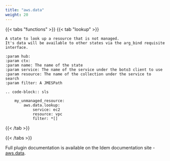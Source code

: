 ```yaml
---
title: "aws.data"
weight: 20
---
```


{{< tabs "functions" >}}
{{< tab "lookup" >}}

```
A state to look up a resource that is not managed.
It's data will be available to other states via the arg_bind requisite interface.

:param hub:
:param ctx:
:param name: The name of the state
:param service: The name of the service under the boto3 client to use
:param resource: The name of the collection under the service to search
:param filter: A JMESPath

.. code-block:: sls

    my_unmanaged_resource:
        aws.data.lookup:
            service: ec2
            resource: vpc
            filter: *[]
```
{{< /tab >}}

{{< /tabs >}}


Full plugin documentation is available on the Idem documentation site - [aws.data](https://docs.idemproject.io/idem-aws/en/latest/ref/states/data.html).
